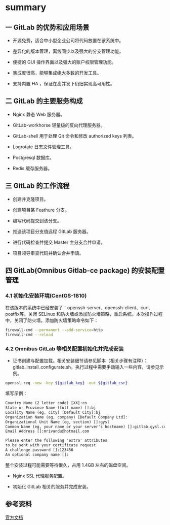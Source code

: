 # summary

## 一 GitLab 的优势和应用场景

- 开源免费，适合中小型企业公司将代码放置在该系统中。

- 差异化的版本管理，离线同步以及强大的分支管理功能。

- 便捷的 GUI 操作界面以及强大的账户权限管理功能。

- 集成度很高，能够集成绝大多数的开发工具。

- 支持内置 HA ，保证在高并发下仍旧实现高可用性。

## 二 GitLab 的主要服务构成

- Nginx 静态 Web 服务器。

- GitLab-workhorse 轻量级的反向代理服务器。

- GitLab-shell 用于处理 Git 命令和修改 authorized keys 列表。

- Logrotate 日志文件管理工具。

- Postgresql 数据库。

- Redis 缓存服务器。

## 三 GitLab 的工作流程

- 创建并克隆项目。

- 创建项目某 Feathure 分支。

- 编写代码提交到该分支。

- 推送该项目分支值远程 GitLab 服务器。

- 进行代码检查并提交 Master 主分支合并申请。

- 项目领导审查代码并确认合并申请。

## 四 GitLab(Omnibus Gitlab-ce package) 的安装配置管理

### 4.1 初始化安装环境(CentOS-1810)

在该版本的系统中已经安装了：openssh-server、openssh-client、curl、postfix等。关闭 SELinux 和防火墙或添加防火墙策略，重启系统。本次操作过程中，关闭了防火墙。添加防火墙策略命令如下：

```bash
firewall-cmd --permanent --add-service=http
firewall-cmd --reload
```

### 4.2 Omnibus GitLab 等相关配置初始化并完成安装

- 证书创建与配置加载。相关安装细节请参见脚本（相关步骤有注释）：gitlab_install_configurate.sh。执行过程中需要手动输入一些内容，请参见示例。

```bash
openssl req -new -key ${gitlab_key} -out ${gitlab_csr}
```

填写示例：

```txt
Country Name (2 letter code) [XX]:cn
State or Province Name (full name) []:bj
Locality Name (eg, city) [Default City]:bj
Organization Name (eg, company) [Default Company Ltd]:
Organizational Unit Name (eg, section) []:gysl
Common Name (eg, your name or your server's hostname) []:gitlab.gysl.com
Email Address []:mrivandu@hotmail.com

Please enter the following 'extra' attributes
to be sent with your certificate request
A challenge password []:123456
An optional company name []:
```

整个安装过程可能需要等待很久，占用 1.4GB 左右的磁盘空间。

- Nginx SSL 代理服务配置。

- 初始化 GitLab 相关的服务并完成安装。


## 参考资料

[官方文档](https://docs.gitlab.com/ce/README.html)